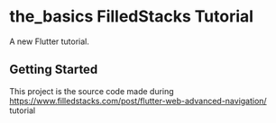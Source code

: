 # the_basics FilledStacks Tutorial

A new Flutter tutorial.

## Getting Started

This project is the source code made during https://www.filledstacks.com/post/flutter-web-advanced-navigation/ tutorial